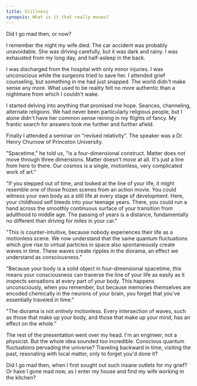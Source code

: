 ```yaml
---
title: Stillness
synopsis: What is it that really moves?
---
```


Did I go mad then, or now?

I remember the night my wife died.
The car accident was probably unavoidable.
She was driving carefully, but it was dark and rainy.
I was exhausted from my long day, and half-asleep in the back.

I was discharged from the hospital with only minor injuries.
I was unconscious while the surgeons tried to save her.
I attended grief counseling, but something in me had just snapped.
The world didn't make sense any more.
What used to be reality felt no more authentic
than a nightmare from which I couldn't wake.

I started delving into anything that promised me hope.
Seances, channeling, alternate religions.
We had never been particularly religious people,
but I alone didn't have her common sense reining in my flights of fancy.
My frantic search for answers took me further and further afield.

Finally I attended a seminar on "revised relativity".
The speaker was a Dr. Henry Churnow of Princeton University.

"Spacetime," he told us, "is a four-dimensional construct.
Matter does not move through three dimensions.
Matter doesn't _move_ at all.
It's just a line from here to there.
Our cosmos is a single, motionless, very complicated work of art."

"If you stepped out of time,
and looked at the line of your life, it might resemble
one of those frozen scenes from an action movie.
You could witness your own body as a still life at every stage of development.
Here, your childhood self bleeds into your teenage years.
There, you could run a hand across the smoothly continuous
surface of your transition from adulthood to middle age.
The passing of years is a distance,
fundamentally no different than driving for miles in your car."

"This is counter-intuitive,
because nobody experiences their life as a motionless scene.
We now understand that the same quantum fluctuations which
give rise to virtual particles in space
also spontaneously create waves in time.
These waves create ripples in the diorama,
an effect we understand as consciousness."

"Because your body is a solid object in four-dimensional
spacetime, this means your consciousness
can traverse the line of your life as easily as it inspects
sensations at every part of your body.
This happens unconsciously, when you remember,
but because memories themselves are encoded chemically
in the neurons of your brain,
you forget that you've essentially traveled in time."

"The diorama is not _entirely_ motionless.
Every intersection of waves, such as those that make up
your body, and those that make up your mind,
has an effect on the whole."

The rest of the presentation went over my head.
I'm an engineer, not a physicist.
But the whole idea sounded too incredible.
Conscious quantum fluctuations pervading the universe?
Traveling backward in time, visiting the past, resonating with local matter,
only to forget you'd done it?

Did I go mad then,
when I first sought out such insane outlets for my grief?
Or have I gone mad now,
as I enter my house and find my wife working in the kitchen?
